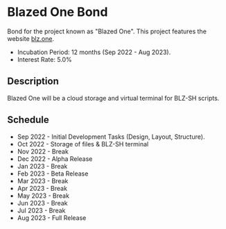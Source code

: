 # Blazed One Bond
Bond for the project known as "Blazed One". This project features the website [blz.one](https://blz.one/).

- Incubation Period: 12 months (Sep 2022 - Aug 2023).
- Interest Rate: 5.0%

## Description
Blazed One will be a cloud storage and virtual terminal for BLZ-SH scripts.

## Schedule
* Sep 2022 - Initial Development Tasks (Design, Layout, Structure).
* Oct 2022 - Storage of files & BLZ-SH terminal
* Nov 2022 - Break
* Dec 2022 - Alpha Release
* Jan 2023 - Break
* Feb 2023 - Beta Release
* Mar 2023 - Break
* Apr 2023 - Break
* May 2023 - Break
* Jun 2023 - Break
* Jul 2023 - Break
* Aug 2023 - Full Release